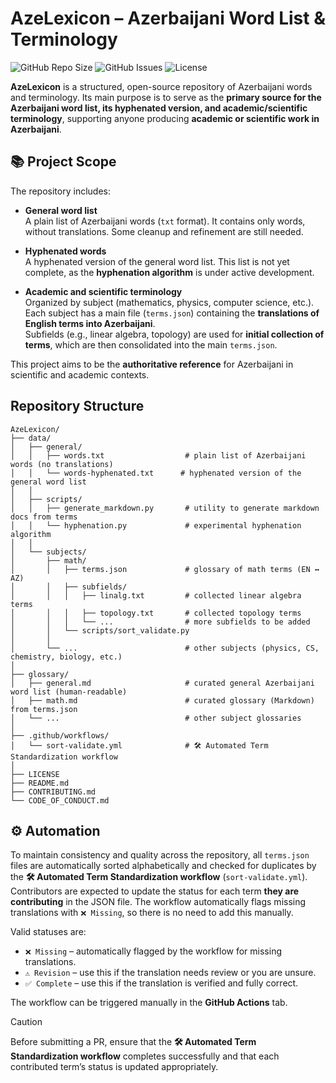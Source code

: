 # AzeLexicon – Azerbaijani Word List & Terminology

![GitHub Repo Size](https://img.shields.io/github/repo-size/abdanar/AzeLexicon)
![GitHub Issues](https://img.shields.io/github/issues/abdanar/AzeLexicon)
![License](https://img.shields.io/github/license/abdanar/AzeLexicon)

**AzeLexicon** is a structured, open-source repository of Azerbaijani words and terminology. Its main purpose is to serve as the **primary source for the Azerbaijani word list, its hyphenated version, and academic/scientific terminology**, supporting anyone producing **academic or scientific work in Azerbaijani**.

## 📚 Project Scope

The repository includes:

- **General word list**  
  A plain list of Azerbaijani words (`txt` format). It contains only words, without translations. Some cleanup and refinement are still needed.  

- **Hyphenated words**  
  A hyphenated version of the general word list. This list is not yet complete, as the **hyphenation algorithm** is under active development.  

- **Academic and scientific terminology**  
  Organized by subject (mathematics, physics, computer science, etc.).  
  Each subject has a main file (`terms.json`) containing the **translations of English terms into Azerbaijani**.  
  Subfields (e.g., linear algebra, topology) are used for **initial collection of terms**, which are then consolidated into the main `terms.json`.

This project aims to be the **authoritative reference** for Azerbaijani in scientific and academic contexts.


## Repository Structure

```text
AzeLexicon/
├── data/
│   ├── general/
│   │   ├── words.txt                  # plain list of Azerbaijani words (no translations)
│   │   └── words-hyphenated.txt      # hyphenated version of the general word list
│   │
│   ├── scripts/
│   │   ├── generate_markdown.py       # utility to generate markdown docs from terms
│   │   └── hyphenation.py             # experimental hyphenation algorithm
│   │
│   └── subjects/
│       ├── math/
│       │   ├── terms.json             # glossary of math terms (EN ↔ AZ)
│       │   ├── subfields/
│       │   │   ├── linalg.txt         # collected linear algebra terms
│       │   │   ├── topology.txt       # collected topology terms
│       │   │   └── ...                # more subfields to be added
│       │   └── scripts/sort_validate.py
│       │
│       └── ...                        # other subjects (physics, CS, chemistry, biology, etc.)
│
├── glossary/
│   ├── general.md                     # curated general Azerbaijani word list (human-readable)
│   ├── math.md                        # curated glossary (Markdown) from terms.json
│   └── ...                            # other subject glossaries
│
├── .github/workflows/
│   └── sort-validate.yml              # 🛠 Automated Term Standardization workflow
│
├── LICENSE
├── README.md
├── CONTRIBUTING.md
└── CODE_OF_CONDUCT.md
```

## ⚙️ Automation

To maintain consistency and quality across the repository, all `terms.json` files are automatically sorted alphabetically and checked for duplicates by the **🛠 Automated Term Standardization workflow** (`sort-validate.yml`). Contributors are expected to update the status for each term **they are contributing** in the JSON file. The workflow automatically flags missing translations with `❌ Missing`, so there is no need to add this manually.

Valid statuses are:  
- `❌ Missing` – automatically flagged by the workflow for missing translations.  
- `⚠️ Revision` – use this if the translation needs review or you are unsure.  
- `✅ Complete` – use this if the translation is verified and fully correct.

The workflow can be triggered manually in the **GitHub Actions** tab.

> [!CAUTION]
> Before submitting a PR, ensure that the **🛠 Automated Term Standardization workflow** completes successfully and that each contributed term’s status is updated appropriately.
